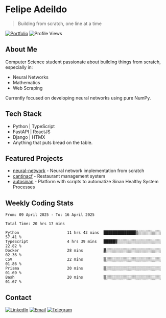 # Felipe Adeildo
> Building from scratch, one line at a time

[![Portfolio](https://img.shields.io/badge/Portfolio-felipeadeildo.com-FF6B6B?style=flat-square&logo=firefox&logoColor=white)](https://felipeadeildo.com)
![Profile Views](https://komarev.com/ghpvc/?username=felipeadeildo&style=flat-square&color=FF6B6B)

## About Me
Computer Science student passionate about building things from scratch, especially in:
- Neural Networks
- Mathematics
- Web Scraping

Currently focused on developing neural networks using pure NumPy.

## Tech Stack
- Python  | TypeScript
- FastAPI | ReactJS
- Django  | HTMX
- Anything that puts bread on the table.

## Featured Projects
- [neural-network](https://github.com/felipeadeildo/neural-network) - Neural network implementation from scratch
- [cantinacf](https://github.com/felipeadeildo/cantinacf) - Restaurant management system
- [autosinan](https://github.com/felipeadeildo/autosinan) - Platform with scripts to automatize Sinan Healthy System Processes

## Weekly Coding Stats
<!--START_SECTION:waka-->

```ansi
From: 09 April 2025 - To: 16 April 2025

Total Time: 20 hrs 17 mins

Python                     11 hrs 43 mins  ██████████████▒░░░░░░░░░░   57.41 %
TypeScript                 4 hrs 39 mins   █████▓░░░░░░░░░░░░░░░░░░░   22.82 %
Docker                     28 mins         ▓░░░░░░░░░░░░░░░░░░░░░░░░   02.36 %
CSV                        22 mins         ▒░░░░░░░░░░░░░░░░░░░░░░░░   01.86 %
Prisma                     20 mins         ▒░░░░░░░░░░░░░░░░░░░░░░░░   01.69 %
Bash                       20 mins         ▒░░░░░░░░░░░░░░░░░░░░░░░░   01.67 %
```

<!--END_SECTION:waka-->

## Contact
[![LinkedIn](https://img.shields.io/badge/LinkedIn-felipeadeildo-0077B5?style=flat-square&logo=linkedin&logoColor=white)](https://linkedin.com/in/felipeadeildo)
[![Email](https://img.shields.io/badge/Email-contato@felipeadeildo.com-D14836?style=flat-square&logo=gmail&logoColor=white)](mailto:contato@felipeadeildo.com)
[![Telegram](https://img.shields.io/badge/Telegram-felipeadeildo-2CA5E0?style=flat-square&logo=telegram&logoColor=white)](https://t.me/felipeadeildo)
